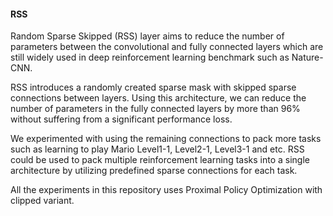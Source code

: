 #### RSS
Random Sparse Skipped (RSS) layer aims to reduce the number of parameters between the convolutional and fully connected layers which are still widely used in deep reinforcement learning benchmark such as Nature-CNN.

RSS introduces a randomly created sparse mask with skipped sparse connections between layers. Using this architecture, we can reduce the number of parameters in the fully connected layers by more than 96% without suffering from a significant performance loss.

We experimented with using the remaining connections to pack more tasks such as learning to play Mario Level1-1, Level2-1, Level3-1 and etc. RSS could be used to pack multiple reinforcement learning tasks into a single architecture by utilizing predefined sparse connections for each task.

All the experiments in this repository uses Proximal Policy Optimization with clipped variant.